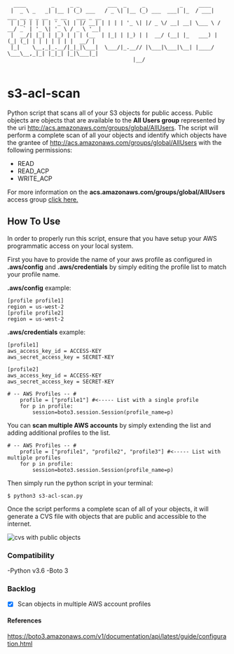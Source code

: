 ```
  ____        _     _ _         ___  _     _           _     ____                                  
 |  _ \ _   _| |__ | (_) ___   / _ \| |__ (_) ___  ___| |_  / ___|  ___ __ _ _ __  _ __   ___ _ __ 
 | |_) | | | | '_ \| | |/ __| | | | | '_ \| |/ _ \/ __| __| \___ \ / __/ _` | '_ \| '_ \ / _ \ '__|
 |  __/| |_| | |_) | | | (__  | |_| | |_) | |  __/ (__| |_   ___) | (_| (_| | | | | | | |  __/ |   
 |_|    \__,_|_.__/|_|_|\___|  \___/|_.__// |\___|\___|\__| |____/ \___\__,_|_| |_|_| |_|\___|_|   
                                        |__/                                                       
                                        
```

# s3-acl-scan
Python script that scans all of your S3 objects for public access. Public objects are objects that are available to the **All Users group** represented by the uri http://acs.amazonaws.com/groups/global/AllUsers. The script will perform a complete scan of all your objects and identify which objects have the grantee of http://acs.amazonaws.com/groups/global/AllUsers with the following permissions:

- READ
- READ_ACP
- WRITE_ACP

For more information on the **acs.amazonaws.com/groups/global/AllUsers** access group [click here.](https://docs.aws.amazon.com/AmazonS3/latest/dev/acl-overview.html)

## How To Use
In order to properly run this script, ensure that you have setup your AWS programmatic access on your local system.

First you have to provide the name of your aws profile as configured in **.aws/config** and **.aws/credentials** by simply editing the profile list to match your profile name.

**.aws/config** example:
```
[profile profile1]
region = us-west-2
[profile profile2]
region = us-west-2
```
**.aws/credentials** example:
```
[profile1]
aws_access_key_id = ACCESS-KEY
aws_secret_access_key = SECRET-KEY

[profile2]
aws_access_key_id = ACCESS-KEY
aws_secret_access_key = SECRET-KEY
```

```
# -- AWS Profiles -- #
    profile = ["profile1"] #<----- List with a single profile
    for p in profile:
        session=boto3.session.Session(profile_name=p)
```
You can **scan multiple AWS accounts** by simply extending the list and adding additional profiles to the list.

```
# -- AWS Profiles -- #
    profile = ["profile1", "profile2", "profile3"] #<----- List with multiple profiles
    for p in profile:
        session=boto3.session.Session(profile_name=p)
```

Then simply run the python script in your terminal:

` $ python3 s3-acl-scan.py `

Once the script performs a complete scan of all of your objects, it will generate a CVS file with objects that are public and accessible to the internet.

![cvs with public objects](https://jorgearuiz.net/wp-content/uploads/2019/08/csv-py.png)

### Compatibility

-Python v3.6
-Boto 3

### Backlog
- [x] Scan objects in multiple AWS account profiles

#### References

https://boto3.amazonaws.com/v1/documentation/api/latest/guide/configuration.html
